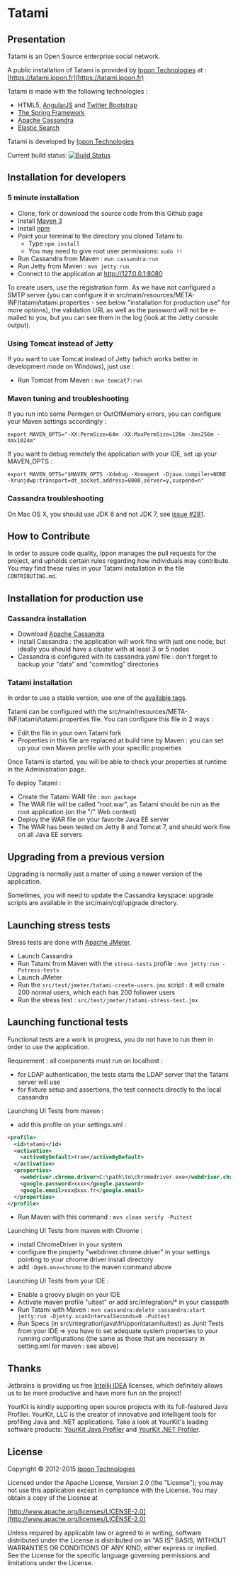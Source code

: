 Tatami
================

Presentation
------------------

Tatami is an Open Source enterprise social network.

A public installation of Tatami is provided by [Ippon Technologies](http://www.ippon.fr) at : [https://tatami.ippon.fr](https://tatami.ippon.fr)

Tatami is made with the following technologies :

- HTML5, [AngularJS](https://angularjs.org/) and [Twitter Bootstrap](http://twitter.github.com/bootstrap/)
- [The Spring Framework](http://www.springsource.org/)
- [Apache Cassandra](http://cassandra.apache.org/)
- [Elastic Search](http://www.elasticsearch.org/)

Tatami is developed by [Ippon Technologies](http://www.ippon.fr)

Current build status: [![Build Status](https://drone.io/github.com/ippontech/tatami/status.png)](https://drone.io/github.com/ippontech/tatami/latest)

Installation for developers
---------------------------------------

### 5 minute installation

- Clone, fork or download the source code from this Github page
- Install [Maven 3](http://maven.apache.org/)
- Install [npm](https://www.npmjs.com/)
- Point your terminal to the directory you cloned Tatami to.
    - Type `npm install`
    - You may need to give root user permissions: `sudo !!`
- Run Cassandra from Maven : `mvn cassandra:run`
- Run Jetty from Maven : `mvn jetty:run`
- Connect to the application at http://127.0.0.1:8080


To create users, use the registration form. As we have not configured a SMTP server (you can configure it in src/main/resources/META-INF/tatami/tatami.properties - see below "installation for production use" for more options), the validation URL as well as the password will not be e-mailed to you, but you can see them in the log (look at the Jetty console output).

### Using Tomcat instead of Jetty

If you want to use Tomcat instead of Jetty (which works better in development mode on Windows), just use :

- Run Tomcat from Maven : `mvn tomcat7:run`

### Maven tuning and troubleshooting

If you run into some Permgen or OutOfMemory errors, you can configure your Maven settings accordingly :
```
export MAVEN_OPTS="-XX:PermSize=64m -XX:MaxPermSize=128m -Xms256m -Xmx1024m"
```

If you want to debug remotely the application with your IDE, set up your MAVEN_OPTS :
```
export MAVEN_OPTS="$MAVEN_OPTS -Xdebug -Xnoagent -Djava.compiler=NONE -Xrunjdwp:transport=dt_socket,address=8000,server=y,suspend=n"
```

### Cassandra troubleshooting

On Mac OS X, you should use JDK 6 and not JDK 7, see [issue #281](https://github.com/ippontech/tatami/issues/281#issuecomment-12430701).


How to Contribute
---------------------------------------
In order to assure code quality, Ippon manages the pull requests for the project, and upholds certain rules regarding how individuals may contribute. 
You may find these rules in your Tatami installation in the file `CONTRIBUTING.md`.


Installation for production use
---------------------------------------

### Cassandra installation

- Download [Apache Cassandra](http://cassandra.apache.org/)
- Install Cassandra : the application will work fine with just one node, but ideally you should have a cluster with at least 3 or 5 nodes
- Cassandra is configured with its cassandra.yaml file : don't forget to backup your "data" and "commitlog" directories

### Tatami installation

In order to use a stable version, use one of the [available tags](https://github.com/ippontech/tatami/tags).

Tatami can be configured with the src/main/resources/META-INF/tatami/tatami.properties file. You can configure this file in 2 ways :

- Edit the file in your own Tatami fork
- Properties in this file are replaced at build time by Maven : you can set up your own Maven profile with your specific properties

Once Tatami is started, you will be able to check your properties at runtime in the Administration page.

To deploy Tatami :

- Create the Tatami WAR file : `mvn package`
- The WAR file will be called "root.war", as Tatami should be run as the root application (on the "/" Web context)
- Deploy the WAR file on your favorite Java EE server
- The WAR has been tested on Jetty 8 and Tomcat 7, and should work fine on all Java EE servers

Upgrading from a previous version
---------------------------------------

Upgrading is normally just a matter of using a newer version of the application.

Sometimes, you will need to update the Cassandra keyspace: upgrade scripts are available in the src/main/cql/upgrade directory.

Launching stress tests
---------------------------------------

Stress tests are done with [Apache JMeter](http://jmeter.apache.org/).

- Launch Cassandra
- Run Tatami from Maven with the `stress-tests` profile : `mvn jetty:run -Pstress-tests`
- Launch JMeter
- Run the `src/test/jmeter/tatami-create-users.jmx` script : it will create 200 normal users, which each has 200 follower users
- Run the stress test : `src/test/jmeter/tatami-stress-test.jmx`

Launching functional tests
---------------------------------------

Functional tests are a work in progress, you do not have to run them in order to use the application.

Requirement : all components must run on localhost :

- for LDAP authentication, the tests starts the LDAP server that the Tatami server will use
- for fixture setup and assertions, the test connects directly to the local cassandra

Launching UI Tests from maven :

- add this profile on your settings.xml :
```xml
<profile>
  <id>tatami</id>
  <activation>
    <activeByDefault>true</activeByDefault>
  </activation>
  <properties>
    <webdriver.chrome.driver>C:\path\to\chromedriver.exe</webdriver.chrome.driver><!--optional-->
    <google.password>xxxx</google.password>
    <google.email>xxx@xxx.fr</google.email>
  </properties>
</profile>
```

- Run Maven with this command : `mvn clean verify -Puitest`

Launching UI Tests from maven with Chrome :

- install ChromeDriver in your system
- configure the property "webdriver.chrome.driver" in your settings pointing to your chrome driver install directory
- add `-Dgeb.env=chrome` to the maven command above

Launching UI Tests from your IDE :

- Enable a groovy plugin on your IDE
- Activate maven profile "uitest" or add src/integration/* in your classpath
- Run Tatami with Maven : `mvn cassandra:delete cassandra:start jetty:run -Djetty.scanIntervalSeconds=0 -Puitest`
- Run Specs (in src\integration\java\fr\ippon\tatami\uitest) as Junit Tests from your IDE
  => you have to set adequate system properties to your running configurations (the same as those that are necessary in setting.xml for maven : see above)


Thanks
------

Jetbrains is providing us free [Intellij IDEA](http://www.jetbrains.com/idea/) licenses, 
which definitely allows us to be more productive and have more fun on the project!

YourKit is kindly supporting open source projects with its full-featured Java Profiler.
YourKit, LLC is the creator of innovative and intelligent tools for profiling
Java and .NET applications. Take a look at YourKit's leading software products:
[YourKit Java Profiler](http://www.yourkit.com/java/profiler/index.jsp) and
[YourKit .NET Profiler](http://www.yourkit.com/.net/profiler/index.jsp).

License
-------

Copyright © 2012-2015 [Ippon Technologies](http://www.ippon.fr)

Licensed under the Apache License, Version 2.0 (the "License");
you may not use this application except in compliance with the License.
You may obtain a copy of the License at

[http://www.apache.org/licenses/LICENSE-2.0](http://www.apache.org/licenses/LICENSE-2.0)

Unless required by applicable law or agreed to in writing, software
distributed under the License is distributed on an "AS IS" BASIS,
WITHOUT WARRANTIES OR CONDITIONS OF ANY KIND, either express or implied.
See the License for the specific language governing permissions and
limitations under the License.
